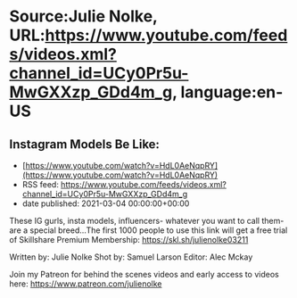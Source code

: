 # Source:Julie Nolke, URL:https://www.youtube.com/feeds/videos.xml?channel_id=UCy0Pr5u-MwGXXzp_GDd4m_g, language:en-US

## Instagram Models Be Like:
 - [https://www.youtube.com/watch?v=HdL0AeNqpRY](https://www.youtube.com/watch?v=HdL0AeNqpRY)
 - RSS feed: https://www.youtube.com/feeds/videos.xml?channel_id=UCy0Pr5u-MwGXXzp_GDd4m_g
 - date published: 2021-03-04 00:00:00+00:00

These IG gurls, insta models, influencers- whatever you want to call them- are a special breed...The first 1000 people to use this link will get a free trial of Skillshare Premium Membership: https://skl.sh/julienolke03211

Written by: Julie Nolke
Shot by: Samuel Larson
Editor: Alec Mckay

Join my Patreon for behind the scenes videos and early access to videos here: https://www.patreon.com/julienolke

